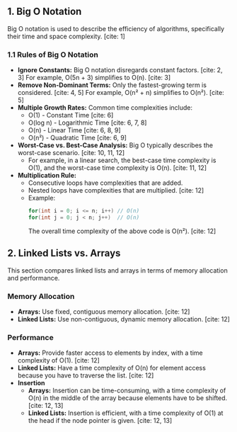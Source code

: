 
## 1. Big O Notation

Big O notation is used to describe the efficiency of algorithms, specifically their time and space complexity. [cite: 1]

### 1.1 Rules of Big O Notation

* **Ignore Constants:** Big O notation disregards constant factors. [cite: 2, 3] For example, O(5n + 3) simplifies to O(n). [cite: 3]
* **Remove Non-Dominant Terms:** Only the fastest-growing term is considered. [cite: 4, 5] For example, O(n² + n) simplifies to O(n²). [cite: 5]
* **Multiple Growth Rates:** Common time complexities include:
    * O(1) - Constant Time [cite: 6]
    * O(log n) - Logarithmic Time [cite: 6, 7, 8]
    * O(n) - Linear Time [cite: 6, 8, 9]
    * O(n²) - Quadratic Time [cite: 6, 9]
* **Worst-Case vs. Best-Case Analysis:** Big O typically describes the worst-case scenario. [cite: 10, 11, 12]
    * For example, in a linear search, the best-case time complexity is O(1), and the worst-case time complexity is O(n). [cite: 11, 12]
* **Multiplication Rule:**
    * Consecutive loops have complexities that are added.
    * Nested loops have complexities that are multiplied. [cite: 12]
    * Example:
        ```cpp
        for(int i = 0; i <= n; i++) // O(n)
        for(int j = 0; j < n; j++)  // O(n)
        ```
        The overall time complexity of the above code is O(n²). [cite: 12]

## 2. Linked Lists vs. Arrays

This section compares linked lists and arrays in terms of memory allocation and performance.

### Memory Allocation

* **Arrays:** Use fixed, contiguous memory allocation. [cite: 12]
* **Linked Lists:** Use non-contiguous, dynamic memory allocation. [cite: 12]

### Performance

* **Arrays:** Provide faster access to elements by index, with a time complexity of O(1). [cite: 12]
* **Linked Lists:** Have a time complexity of O(n) for element access because you have to traverse the list. [cite: 12]
* **Insertion**
    * **Arrays:** Insertion can be time-consuming, with a time complexity of O(n) in the middle of the array because elements have to be shifted. [cite: 12, 13]
    * **Linked Lists:** Insertion is efficient, with a time complexity of O(1) at the head if the node pointer is given. [cite: 12, 13]

